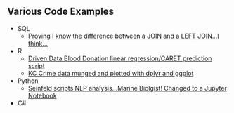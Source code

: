 ## Various Code Examples 

* SQL
	* <a href="https://github.com/cyberjive/code_examples/blob/master/SQL/MetaData">Proving I know the difference between a JOIN
	and a LEFT JOIN...I think...</a> 
* R
	* <a href="https://github.com/cyberjive/code_examples/blob/master/R/Driven%20Data%20-%20Blood%20Donations%20Submission.r">Driven Data Blood Donation linear regression/CARET prediction script</a> 
	* <a href="https://github.com/cyberjive/code_examples/blob/master/R/KC%20Crime.r">KC Crime data munged and plotted with dplyr and ggplot</a>
* Python
	* <a href="https://github.com/cyberjive/code_examples/blob/master/Python/Seinfeld_NLP.py](https://github.com/cyberjive/jupyter_notebooks/blob/master/notebooks/Seinfeld_NLP.ipynb">Seinfeld scripts NLP analysis...Marine Biolgist! Changed to a Jupyter Notebook</a>
* C#
